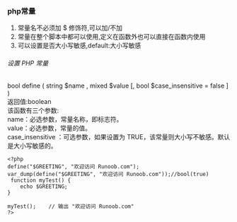 ### php常量

1.  常量名不必须加 $ 修饰符,可以加/不加
2.  常量在整个脚本中都可以使用,定义在函数外也可以直接在函数内使用
3.  可以设置是否大小写敏感,default:大小写敏感


###### 设置 PHP 常量 
bool define ( string $name , mixed $value [, bool $case_insensitive = false ] )  
返回值:boolean    
该函数有三个参数:  
name：必选参数，常量名称，即标志符。  
value：必选参数，常量的值。  
case_insensitive ：可选参数，如果设置为 TRUE，该常量则大小写不敏感。默认是大小写敏感的。  
```
<?php
define("$GREETING", "欢迎访问 Runoob.com");
var_dump(define("$GREETING", "欢迎访问 Runoob.com"));//bool(true)
 function myTest() {
    echo $GREETING;
}
 
myTest();    // 输出 "欢迎访问 Runoob.com"
?>
```